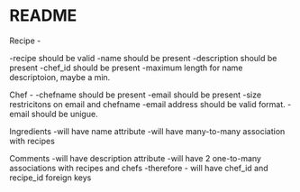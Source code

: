 # README

Recipe -

-recipe should be valid
-name should be present
-description should be present
-chef_id should be present
-maximum length for name descriptoion, maybe a min.

Chef - 
-chefname should be present
-email should be present
-size restricitons on email and chefname
-email address should be valid format.
-email should be unigue.

Ingredients
-will have name attribute
-will have many-to-many association with recipes

Comments
-will have description attribute
-will have 2 one-to-many associations with recipes and chefs
-therefore - will have chef_id and recipe_id foreign keys
